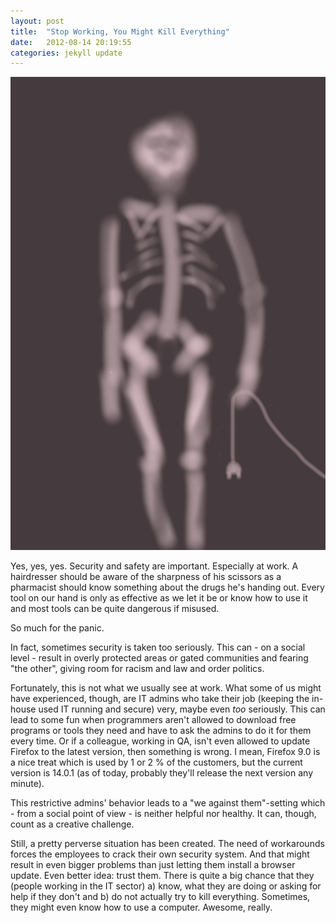 ```yaml
---
layout: post
title:  "Stop Working, You Might Kill Everything"
date:   2012-08-14 20:19:55
categories: jekyll update
---
```


<img src="/images/IMG_1702.JPG" class="half-width right" />


Yes, yes, yes. Security and safety are important. Especially at work. A hairdresser should be aware of the sharpness of his scissors as a pharmacist should know something about the drugs he's handing out.   Every tool on our hand is only as effective as we let it be or know how to use it and most tools can be quite dangerous if misused.  

So much for the panic.


In fact, sometimes security is taken too seriously. This can - on a social level - result in overly protected areas or gated communities and fearing "the other", giving room for racism and law and order politics. 

Fortunately, this is not what we usually see at work. What some of us might have experienced, though, are IT admins who take their job (keeping the in-house used IT running and secure) very, maybe even _too_ seriously. This can lead to some fun when programmers aren't allowed to download free programs or tools they need and have to ask the admins to do it for them every time. Or if a colleague, working in QA, isn't even allowed to update Firefox to the latest version, then something is wrong. I mean, Firefox 9.0 is a nice treat which is used by 1 or 2 % of the customers, but the current version is 14.0.1 (as of today, probably they'll release the next version any minute). 

This restrictive admins' behavior leads to a "we against them"-setting which - from a social point of view - is neither helpful nor healthy. It can, though, count as a creative challenge.

Still, a pretty perverse situation has been created. The need of workarounds forces the employees to crack their own security system. And that might result in even bigger problems than just letting them install a browser update. Even better idea: trust them. There is quite a big chance that they (people working in the IT sector) a) know, what they are doing or asking for help if they don't and b) do not actually try to kill everything. Sometimes, they might even know how to use a computer. Awesome, really. 


<img src="http://vg03.met.vgwort.de/na/be51e3df20b54a938d34f8d79a8a5952" width="1" height="1" alt="">